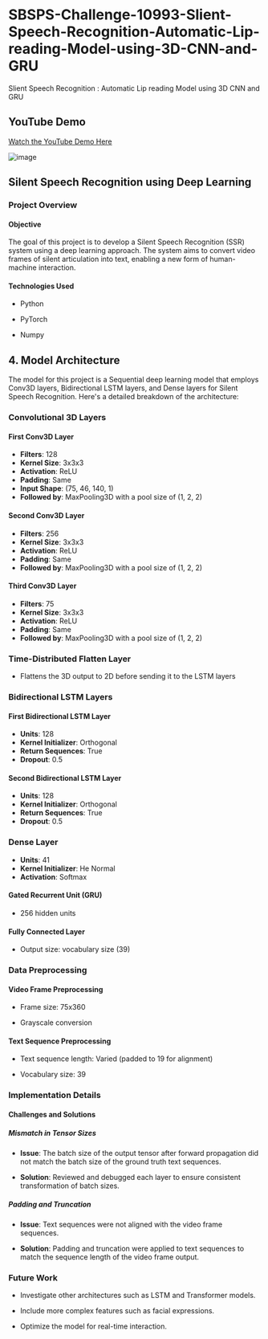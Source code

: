# SBSPS-Challenge-10993-Slient-Speech-Recognition-Automatic-Lip-reading-Model-using-3D-CNN-and-GRU
Slient Speech Recognition : Automatic Lip reading Model using 3D CNN and GRU

## YouTube Demo



[Watch the YouTube Demo Here](https://www.youtube.com/watch?v=Yx9jtqwB5nQ)

![image](https://github.com/smartinternz02/SBSPS-Challenge-10993-Slient-Speech-Recognition-Automatic-Lip-reading-Model-using-3D-CNN-and-GRU/assets/74406604/76085a62-fe32-4ac2-abdb-3c08bab05b19)

## Silent Speech Recognition using Deep Learning



### Project Overview



#### Objective



The goal of this project is to develop a Silent Speech Recognition (SSR) system using a deep learning approach. The system aims to convert video frames of silent articulation into text, enabling a new form of human-machine interaction.



#### Technologies Used



- Python

- PyTorch

- Numpy



## 4. Model Architecture

The model for this project is a Sequential deep learning model that employs Conv3D layers, Bidirectional LSTM layers, and Dense layers for Silent Speech Recognition. Here's a detailed breakdown of the architecture:

### Convolutional 3D Layers

#### First Conv3D Layer
- **Filters**: 128
- **Kernel Size**: 3x3x3
- **Activation**: ReLU
- **Padding**: Same
- **Input Shape**: (75, 46, 140, 1)
- **Followed by**: MaxPooling3D with a pool size of (1, 2, 2)

#### Second Conv3D Layer
- **Filters**: 256
- **Kernel Size**: 3x3x3
- **Activation**: ReLU
- **Padding**: Same
- **Followed by**: MaxPooling3D with a pool size of (1, 2, 2)

#### Third Conv3D Layer
- **Filters**: 75
- **Kernel Size**: 3x3x3
- **Activation**: ReLU
- **Padding**: Same
- **Followed by**: MaxPooling3D with a pool size of (1, 2, 2)

### Time-Distributed Flatten Layer
- Flattens the 3D output to 2D before sending it to the LSTM layers

### Bidirectional LSTM Layers

#### First Bidirectional LSTM Layer
- **Units**: 128
- **Kernel Initializer**: Orthogonal
- **Return Sequences**: True
- **Dropout**: 0.5

#### Second Bidirectional LSTM Layer
- **Units**: 128
- **Kernel Initializer**: Orthogonal
- **Return Sequences**: True
- **Dropout**: 0.5

### Dense Layer
- **Units**: 41
- **Kernel Initializer**: He Normal
- **Activation**: Softmax





#### Gated Recurrent Unit (GRU)



- 256 hidden units



#### Fully Connected Layer



- Output size: vocabulary size (39)



### Data Preprocessing



#### Video Frame Preprocessing



- Frame size: 75x360

- Grayscale conversion



#### Text Sequence Preprocessing



- Text sequence length: Varied (padded to 19 for alignment)

- Vocabulary size: 39



### Implementation Details



#### Challenges and Solutions



##### Mismatch in Tensor Sizes



- **Issue**: The batch size of the output tensor after forward propagation did not match the batch size of the ground truth text sequences.

- **Solution**: Reviewed and debugged each layer to ensure consistent transformation of batch sizes.



##### Padding and Truncation



- **Issue**: Text sequences were not aligned with the video frame sequences.

- **Solution**: Padding and truncation were applied to text sequences to match the sequence length of the video frame output.



### Future Work



- Investigate other architectures such as LSTM and Transformer models.

- Include more complex features such as facial expressions.

- Optimize the model for real-time interaction.



